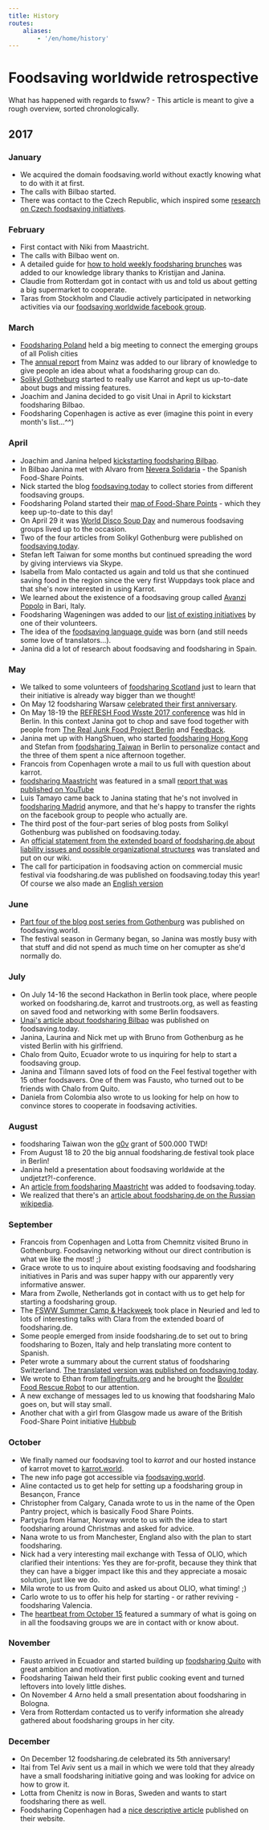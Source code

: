```yaml
---
title: History
routes:
    aliases:
        - '/en/home/history'
---
```


# Foodsaving worldwide retrospective
What has happened with regards to fsww? - This article is meant to give a rough overview, sorted chronologically.

## 2017

### January
- We acquired the domain foodsaving.world without exactly knowing what to do with it at first.
- The calls with Bilbao started.
- There was contact to the Czech Republic, which inspired some [research on Czech foodsaving initiatives](https://yunity.atlassian.net/wiki/display/FSINT/Quick+research+on+Czech+foodsaving+initiatives).

### February
- First contact with Niki from Maastricht.
- The calls with Bilbao went on.
- A detailed guide for [how to hold weekly foodsharing brunches](https://yunity.atlassian.net/wiki/spaces/FSINT/pages/89124714/Foodsharing+Brunch) was added to our knowledge library thanks to Kristijan and Janina.
- Claudie from Rotterdam got in contact with us and told us about getting a big supermarket to cooperate.
- Taras from Stockholm and Claudie actively participated in networking activities via our [foodsaving worldwide facebook group](https://www.facebook.com/groups/foodsaving.worldwide/).

### March
- [Foodsharing Poland](https://www.facebook.com/FoodsharingPolska/) held a big meeting to connect the emerging groups of all Polish cities
- The [annual report](https://yunity.atlassian.net/wiki/spaces/FSINT/pages/89124714/Foodsharing+Brunch) from Mainz was added to our library of knowledge to give people an idea about what a foodsharing group can do.
- [Solikyl Gotheburg](http://solikyl.se/) started to really use Karrot and kept us up-to-date about bugs and missing features.
- Joachim and Janina decided to go visit Unai in April to kickstart foodsharing Bilbao.
- Foodsharing Copenhagen is active as ever (imagine this point in every month's list...^^)

### April
- Joachim and Janina helped [kickstarting foodsharing Bilbao](https://yunity.atlassian.net/wiki/display/FSINT/Kickstarting+foodsharing+Bilbao).
- In Bilbao Janina met with Alvaro from [Nevera Solidaria](http://neverasolidaria.org/en/solidarity-fridge/) - the Spanish Food-Share Points.
- Nick started the blog [foodsaving.today](https://foodsaving.today) to collect stories from different foodsaving groups.
- Foodsharing Poland started their [map of Food-Share Points](https://www.google.com/maps/d/viewer?mid=1vpCSdHuflmBIw4WWV3VFCQ4L2sU&ll=50.452223728898886%2C18.996992793749996&z=6) - which they keep up-to-date to this day!
- On April 29 it was [World Disco Soup Day](https://www.slowfood.com/what-we-do/international-events/world-disco-soup-day/) and numerous foodsaving groups lived up to the occasion.
- Two of the four articles from Solikyl Gothenburg were published on [foodsaving.today](https://foodsaving.today).
- Stefan left Taiwan for some months but continued spreading the word by giving interviews via Skype.
- Isabella from Malo contacted us again and told us that she continued saving food in the region since the very first Wuppdays took place and that she's now interested in using Karrot.
- We learned about the existence of a foodsaving group called [Avanzi Popolo](http://www.avanzipopolo.it/) in Bari, Italy.
- Foodsharing Wageningen was added to our [list of existing initiatives](https://yunity.atlassian.net/wiki/spaces/FSINT/pages/55607369/Existing+initiatives) by one of their volunteers.
- The idea of the [foodsaving language guide](https://www.transifex.com/yunity-1/foodsaving-language-guide/phrases/) was born (and still needs some love of translators...).
- Janina did a lot of research about foodsaving and foodsharing in Spain.

### May
- We talked to some volunteers of [foodsharing Scotland](http://www.foodsharing.scot/) just to learn that their initiative is already way bigger than we thought!
- On May 12 foodsharing Warsaw [celebrated their first anniversary](https://www.facebook.com/events/129721877573917/).
- On May 18-19 the [REFRESH Food Wsste 2017 conference](http://eu-refresh.org/conference2017) was hld in Berlin. In this context Janina got to chop and save food together with people from [The Real Junk Food Project Berlin](https://realjunkfoodberlin.wordpress.com/about/) and [Feedback](http://feedbackglobal.org/).
- Janina met up with HangShuen, who started [foodsharing Hong Kong](https://www.facebook.com/foodsharinghk/) and Stefan from [foodsharing Taiwan](https://www.facebook.com/foodsharingtaiwan/) in Berlin to personalize contact and the three of them spent a nice afternoon together.
- Francois from Copenhagen wrote a mail to us full with question about karrot.
- [foodsharing Maastricht](https://www.facebook.com/FoodSharingMaastricht/) was featured in a small [report that was published on YouTube](https://www.youtube.com/watch?v=WHn1vn3jHHU#t=04m23s)
- Luis Tamayo came back to Janina stating that he's not involved in [foodsharing Madrid](https://www.facebook.com/groups/721992124580044/) anymore, and that he's happy to transfer the rights on the facebook group to people who actually are.
- The third post of the four-part series of blog posts from Solikyl Gothenburg was published on foodsaving.today.
- An [official statement from the extended board of foodsharing.de about liability issues and possible organizational structures](https://yunity.atlassian.net/wiki/spaces/FSINT/pages/91133505/foodsharing.de+statement+on+liability+and+organizational+structures) was translated and put on our wiki.
- The call for participation in foodsaving action on commercial music festival via foodsharing.de was published on foodsaving.today this year! Of course we also made an [English version](https://foodsaving.today/en/blog/2017/05/14/foodsharingde-festival-call)

### June
- [Part four of the blog post series from Gothenburg](https://foodsaving.today/en/blog/2017/06/27/foodsharing-gothenburg-part4) was published on foodsaving.world.
- The festival season in Germany began, so Janina was mostly busy with that stuff and did not spend as much time on her comupter as she'd normally do.

### July
- On July 14-16 the second Hackathon in Berlin took place, where people worked on foodsharing.de, karrot and trustroots.org, as well as feasting on saved food and networking with some Berlin foodsavers.
- [Unai's article about foodsharing Bilbao](https://foodsaving.today/en/blog/2017/06/30/foodsharing-bilbao-the-beginning) was published on foodsaving.today.
- Janina, Laurina and Nick met up with Bruno from Gothenburg as he visted Berlin with his girlfriend.
- Chalo from Quito, Ecuador wrote to us inquiring for help to start a foodsaving group.
- Janina and Tilmann saved lots of food on the Feel festival together with 15 other foodsavers. One of them was Fausto, who turned out to be friends with Chalo from Quito.
- Daniela from Colombia also wrote to us looking for help on how to convince stores to cooperate in foodsaving activities.

### August
- foodsharing Taiwan won the [g0v](http://g0v.tw/en-US/about.html) grant of 500.000 TWD!
- From August 18 to 20 the big annual foodsharing.de festival took place in Berlin!
- Janina held a presentation about foodsaving worldwide at the undjetzt?!-conference.
- An [article from foodsharing Maastricht](https://foodsaving.today/en/blog/2017/07/29/foodsharing-maastricht-discovery) was added to foodsaving.today.
- We realized that there's an [article about foodsharing.de on the Russian wikipedia](https://ru.wikipedia.org/wiki/Foodsharing.de).

### September
- Francois from Copenhagen and Lotta from Chemnitz visited Bruno in Gothenburg. Foodsaving networking without our direct contribution is what we like the most! ;)
- Grace wrote to us to inquire about existing foodsaving and foodsharing initiatives in Paris and was super happy with our apparently very informative answer.
- Mara from Zwolle, Netherlands got in contact with us to get help for starting a foodsharing group.
- The [FSWW Summer Camp & Hackweek](https://yunity.org/en/events/2017-09-13-neuried-hackweek) took place in Neuried and led to lots of interesting talks with Clara from the extended board of foodsharing.de.
- Some people emerged from inside foodsharing.de to set out to bring foodsharing to Bozen, Italy and help translating more content to Spanish.
- Peter wrote a summary about the current status of foodsharing Switzerland. [The translated version was published on foodsaving.today](https://foodsaving.today/en/blog/2017/09/15/foodsharing-switzerland-status-quo).
- We wrote to Ethan from [fallingfruits.org](https://fallingfruits.org) and he brought the [Boulder Food Rescue Robot](https://robot.boulderfoodrescue.org/) to our attention.
- A new exchange of messages led to us knowing that foodsharing Malo goes on, but will stay small.
- Another chat with a girl from Glasgow made us aware of the British Food-Share Point initiative [Hubbub](https://www.hubbub.org.uk)

### October
- We finally named our foodsaving tool to _karrot_ and our hosted instance of karrot movet to [karrot.world](https://karrot.world).
- The new info page got accessible via [foodsaving.world](https://foodsaving.world).
- Aline contacted us to get help for setting up a foodsharing group in Besançon, France
- Christopher from Calgary, Canada wrote to us in the name of the Open Pantry project, which is basically Food Share Points.
- Partycja from Hamar, Norway wrote to us with the idea to start foodsharing around Christmas and asked for advice.
- Nana wrote to us from Manchester, England also with the plan to start foodsharing.
- Nick had a very interesting mail exchange with Tessa of OLIO, which clarified their intentions: Yes they are for-profit, because they think that they can have a bigger impact like this and they appreciate a mosaic solution, just like we do.
- Mila wrote to us from Quito and asked us about OLIO, what timing! ;)
- Carlo wrote to us to offer his help for starting - or rather reviving - foodsharing Valencia.
- The [heartbeat from October 15](https://yunity.org/en/heartbeat/2017-10-15) featured a summary of what is going on in all the foodsaving groups we are in contact with or know about.

### November
- Fausto arrived in Ecuador and started building up [foodsharing Quito](https://www.facebook.com/groups/666293733578955/) with great ambition and motivation.
- Foodsharing Taiwan held their first public cooking event and turned leftovers into lovely little dishes.
- On November 4 Arno held a small presentation about foodsharing in Bologna.
- Vera from Rotterdam contacted us to verify information she already gathered about foodsharing groups in her city.

### December
- On December 12 foodsharing.de celebrated its 5th anniversary!
- Itai from Tel Aviv sent us a mail in which we were told that they already have a small foodsharing initiative going and was looking for advice on how to grow it.
- Lotta from Chenitz is now in Boras, Sweden and wants to start foodsharing there as well.
- Foodsharing Copenhagen had a [nice descriptive article](https://copenhappensdk.wordpress.com/2017/12/09/youll-never-know-what-youll-get/) published on their website.
